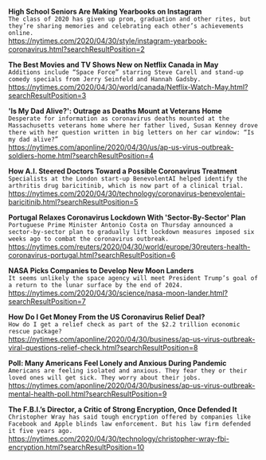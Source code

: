 **High School Seniors Are Making Yearbooks on Instagram**\
`The class of 2020 has given up prom, graduation and other rites, but they’re sharing memories and celebrating each other’s achievements online.`\
https://nytimes.com/2020/04/30/style/instagram-yearbook-coronavirus.html?searchResultPosition=2

**The Best Movies and TV Shows New on Netflix Canada in May**\
`Additions include “Space Force” starring Steve Carell and stand-up comedy specials from Jerry Seinfeld and Hannah Gadsby.`\
https://nytimes.com/2020/04/30/world/canada/Netflix-Watch-May.html?searchResultPosition=3

**'Is My Dad Alive?': Outrage as Deaths Mount at Veterans Home**\
`Desperate for information as coronavirus deaths mounted at the Massachusetts veterans home where her father lived, Susan Kenney drove there with her question written in big letters on her car window: “Is my dad alive?” `\
https://nytimes.com/aponline/2020/04/30/us/ap-us-virus-outbreak-soldiers-home.html?searchResultPosition=4

**How A.I. Steered Doctors Toward a Possible Coronavirus Treatment**\
`Specialists at the London start-up BenevolentAI helped identify the arthritis drug baricitinib, which is now part of a clinical trial.`\
https://nytimes.com/2020/04/30/technology/coronavirus-benevolentai-baricitinib.html?searchResultPosition=5

**Portugal Relaxes Coronavirus Lockdown With 'Sector-By-Sector' Plan**\
`Portuguese Prime Minister Antonio Costa on Thursday announced a sector-by-sector plan to gradually lift lockdown measures imposed six weeks ago to combat the coronavirus outbreak. `\
https://nytimes.com/reuters/2020/04/30/world/europe/30reuters-health-coronavirus-portugal.html?searchResultPosition=6

**NASA Picks Companies to Develop New Moon Landers**\
`It seems unlikely the space agency will meet President Trump’s goal of a return to the lunar surface by the end of 2024.`\
https://nytimes.com/2020/04/30/science/nasa-moon-lander.html?searchResultPosition=7

**How Do I Get Money From the US Coronavirus Relief Deal?**\
`How do I get a relief check as part of the $2.2 trillion economic rescue package?`\
https://nytimes.com/aponline/2020/04/30/business/ap-us-virus-outbreak-viral-questions-relief-check.html?searchResultPosition=8

**Poll: Many Americans Feel Lonely and Anxious During Pandemic**\
`Americans are feeling isolated and anxious. They fear they or their loved ones will get sick. They worry about their jobs.`\
https://nytimes.com/aponline/2020/04/30/business/ap-us-virus-outbreak-mental-health-poll.html?searchResultPosition=9

**The F.B.I.’s Director, a Critic of Strong Encryption, Once Defended It**\
`Christopher Wray has said tough encryption offered by companies like Facebook and Apple blinds law enforcement. But his law firm defended it five years ago.`\
https://nytimes.com/2020/04/30/technology/christopher-wray-fbi-encryption.html?searchResultPosition=10


